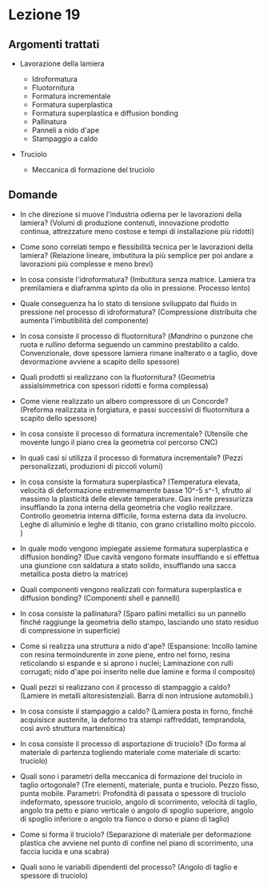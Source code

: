 # Lezione 19
## Argomenti trattati
- Lavorazione della lamiera
	- Idroformatura
	- Fluotornitura
	- Formatura incrementale
	- Formatura superplastica
	- Formatura superplastica e diffusion bonding
	- Pallinatura
	- Panneli a nido d'ape
	- Stampaggio a caldo

- Truciolo
	- Meccanica di formazione del truciolo
## Domande
- In che direzione si muove l'industria odierna per le lavorazioni della lamiera? (Volumi di produzione contenuti, innovazione prodotto continua, attrezzature meno costose e tempi di installazione più ridotti)
- Come sono correlati tempo e flessibilità tecnica per le lavorazioni della lamiera? (Relazione lineare, imbutitura la più semplice per poi andare a lavorazioni più complesse e meno brevi)
- In cosa consiste l'idroformatura? (Imbutitura senza matrice. Lamiera tra premilamiera e diaframma spinto da olio in pressione. Processo lento)
- Quale conseguenza ha lo stato di tensione sviluppato dal fluido in pressione nel processo di idroformatura? (Compressione distribuita che aumenta l'imbutibilità del componente)
- In cosa consiste il processo di fluotornitura? (*Mandrino* o punzone che ruota e *rullino* deforma seguendo un cammino prestabilito a caldo. Convenzionale, dove spessore lamiera rimane inalterato o a taglio, dove devormazione avviene a scapito dello spessore)
- Quali prodotti si realizzano con la fluotornitura? (Geometria assialsimmetrica con spessori ridotti e forma complessa)
- Come viene realizzato un albero compressore di un Concorde? (Preforma realizzata in forgiatura, e passi successivi di fluotornitura a scapito dello spessore)
- In cosa consiste il processo di formatura incrementale? (Utensile che movente lungo il piano crea la geometria col percorso CNC)
- In quali casi si utilizza il processo di formatura incrementale? (Pezzi personalizzati, produzioni di piccoli volumi)
- In cosa consiste la formatura superplastica? (Temperatura elevata, velocità di deformazione estrememamente basse 10^-5 s^-1, sfrutto al massimo la plasticità delle elevate temperature. Gas inerte pressurizza insufflando la zona interna della geometria che voglio realizzare. Controllo geometria interna difficile, forma esterna data da involucro. Leghe di alluminio e leghe di titanio, con grano cristallino molto piccolo. )
- In quale modo vengono impiegate assieme formatura superplastica e diffusion bonding? (Due cavità vengono formate insufflando e si effettua una giunzione con saldatura a stato solido, insufflando una sacca metallica posta dietro la matrice)
- Quali componenti vengono realizzati con formatura superplastica e diffusion bonding? (Componenti shell e pannelli)
- In cosa consiste la pallinatura? (Sparo pallini metallici su un pannello finché raggiunge la geometria dello stampo, lasciando uno stato residuo di compressione in superficie)
- Come si realizza una struttura a nido d'ape? (Espansione: Incollo lamine con resina termoindurente in zone piene, entro nel forno, resina reticolando si espande e si aprono i nuclei; Laminazione con rulli corrugati; nido d'ape poi inserito nelle due lamine e forma il composito)
- Quali pezzi si realizzano con il processo di stampaggio a caldo? (Lamiere in metalli altoresistenziali. Barra di non intrusione automobili.)
- In cosa consiste il stampaggio a caldo? (Lamiera posta in forno, finché acquisisce austenite, la deformo tra stampi raffreddati, temprandola, così avrò struttura martensitica)

- In cosa consiste il processo di asportazione di truciolo? (Do forma al materiale di partenza togliendo materiale come materiale di scarto: truciolo)
- Quali sono i parametri della meccanica di formazione del truciolo in taglio ortogonale? (Tre elementi, materiale, punta e truciolo. Pezzo fisso, punta mobile. Parametri: Profondità di passata o spessore di truciolo indeformato, spessore truciolo, angolo di scorrimento, velocità di taglio, angolo tra petto e piano verticale o angolo di spoglio superiore, angolo di spoglio inferiore o angolo tra fianco o dorso e piano di taglio)
- Come si forma il truciolo? (Separazione di materiale per deformazione plastica che avviene nel punto di confine nel piano di scorrimento, una faccia lucida e una scabra)
- Quali sono le variabili dipendenti del processo? (Angolo di taglio e spessore di truciolo)
